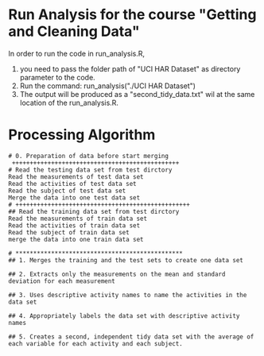Run Analysis for the course "Getting and Cleaning Data"
========================================================

In order to run the code in run_analysis.R, 

1. you need to pass the folder path of "UCI HAR Dataset" as directory parameter to the code.
2. Run the command: run_analysis("./UCI HAR Dataset")
3. The output will be produced as a "second_tidy_data.txt" wil at the same location of the run_analysis.R.


Processing Algorithm
========================================================
    # 0. Preparation of data before start merging
     +++++++++++++++++++++++++++++++++++++++++++++++
    # Read the testing data set from test dirctory    
    Read the measurements of test data set
    Read the activities of test data set
    Read the subject of test data set  
    Merge the data into one test data set    
    # +++++++++++++++++++++++++++++++++++++++++++++++++
    ## Read the training data set from test dirctory    
    Read the measurements of train data set  
  	Read the activities of train data set  
    Read the subject of train data set
    merge the data into one train data set
    
    # ***********************************************
    ## 1. Merges the training and the test sets to create one data set

    ## 2. Extracts only the measurements on the mean and standard deviation for each measurement

    ## 3. Uses descriptive activity names to name the activities in the data set

    ## 4. Appropriately labels the data set with descriptive activity names
    
    ## 5. Creates a second, independent tidy data set with the average of each variable for each activity and each subject.


